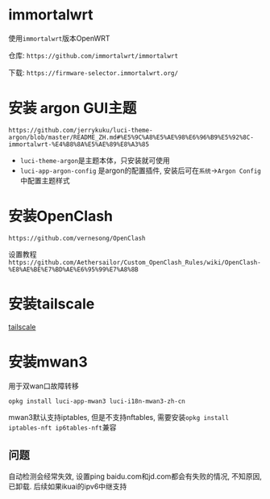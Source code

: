# immortalwrt

使用`immortalwrt`版本OpenWRT

仓库: `https://github.com/immortalwrt/immortalwrt`

下载: `https://firmware-selector.immortalwrt.org/`

# 安装 argon GUI主题

`https://github.com/jerrykuku/luci-theme-argon/blob/master/README_ZH.md#%E5%9C%A8%E5%AE%98%E6%96%B9%E5%92%8C-immortalwrt-%E4%B8%8A%E5%AE%89%E8%A3%85`

 - `luci-theme-argon`是主题本体，只安装就可使用
 - `luci-app-argon-config` 是argon的配置插件, 安装后可在`系统`->`Argon Config`中配置主题样式

# 安装OpenClash

`https://github.com/vernesong/OpenClash`

设置教程 `https://github.com/Aethersailor/Custom_OpenClash_Rules/wiki/OpenClash-%E8%AE%BE%E7%BD%AE%E6%95%99%E7%A8%8B`

# 安装tailscale

[tailscale](../工具软件/headscale/README.md)


# 安装mwan3

用于双wan口故障转移

`opkg install luci-app-mwan3 luci-i18n-mwan3-zh-cn`

mwan3默认支持iptables, 但是不支持nftables, 需要安装`opkg install iptables-nft ip6tables-nft`兼容

## 问题

自动检测会经常失效, 设置ping baidu.com和jd.com都会有失败的情况, 不知原因,已卸载. 后续如果ikuai的ipv6中继支持